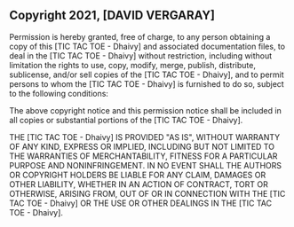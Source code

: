 ## Copyright 2021, [DAVID VERGARAY]

Permission is hereby granted, free of charge, to any person obtaining a copy of this [TIC TAC TOE - Dhaivy] and associated documentation files, to deal in the [TIC TAC TOE - Dhaivy] without restriction, including without limitation the rights to use, copy, modify, merge, publish, distribute, sublicense, and/or sell copies of the [TIC TAC TOE - Dhaivy], and to permit persons to whom the [TIC TAC TOE - Dhaivy] is furnished to do so, subject to the following conditions:

The above copyright notice and this permission notice shall be included in all copies or substantial portions of the [TIC TAC TOE - Dhaivy].

THE [TIC TAC TOE - Dhaivy] IS PROVIDED "AS IS", WITHOUT WARRANTY OF ANY KIND, EXPRESS OR IMPLIED, INCLUDING BUT NOT LIMITED TO THE WARRANTIES OF MERCHANTABILITY, FITNESS FOR A PARTICULAR PURPOSE AND NONINFRINGEMENT. IN NO EVENT SHALL THE AUTHORS OR COPYRIGHT HOLDERS BE LIABLE FOR ANY CLAIM, DAMAGES OR OTHER LIABILITY, WHETHER IN AN ACTION OF CONTRACT, TORT OR OTHERWISE, ARISING FROM, OUT OF OR IN CONNECTION WITH THE [TIC TAC TOE - Dhaivy] OR THE USE OR OTHER DEALINGS IN THE [TIC TAC TOE - Dhaivy].
